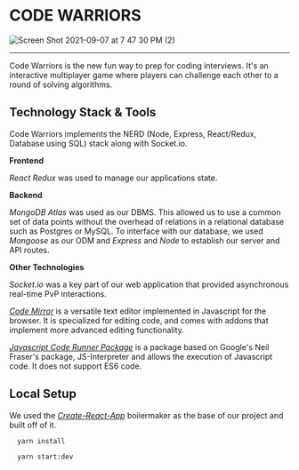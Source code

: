 # CODE WARRIORS

![Screen Shot 2021-09-07 at 7 47 30 PM (2)](https://user-images.githubusercontent.com/65192723/132424259-10d48180-b9de-42cb-9a98-9265e69ffa75.png)
<hr />
Code Warriors is the new fun way to prep for coding interviews. It's an interactive multiplayer game where players can challenge each other to a round of solving algorithms.

## Technology Stack & Tools 

Code Warriors implements the NERD (Node, Express, React/Redux, Database using SQL) stack along with Socket.io.

**Frontend**

_React Redux_ was used to manage our applications state.

**Backend**

_MongoDB Atlas_ was used as our DBMS. This allowed us to use a common set of data points without the overhead of relations in a relational database such as Postgres or MySQL. To interface with our database, we used _Mongoose_ as our ODM and _Express_ and _Node_ to establish our server and API routes.

**Other Technologies**

_Socket.io_ was a key part of our web application that provided asynchronous real-time PvP interactions.

[_Code Mirror_](https://codemirror.net/) is a versatile text editor implemented in Javascript for the browser. It is specialized for editing code, and comes with addons that implement more advanced editing functionality. 

[_Javascript Code Runner Package_](https://www.npmjs.com/package/javascript-code-runner) is a package based on Google's Neil Fraser's package, JS-Interpreter and allows the execution of Javascript code. It does not support ES6 code. 

## Local Setup

We used the [_Create-React-App_](https://github.com/facebook/create-react-app) boilermaker as the base of our project and built off of it.

```
  yarn install
```

```
  yarn start:dev
```
